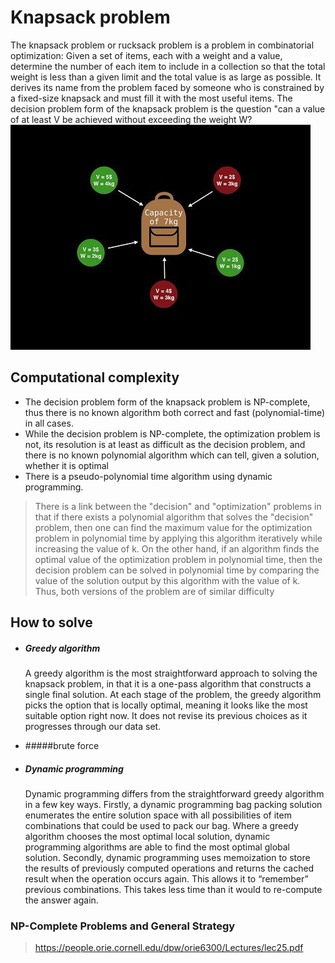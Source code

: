 # Knapsack problem

The knapsack problem or rucksack problem is a problem in combinatorial optimization: Given a set of items, each with a weight and a value, determine the number of each item to include in a collection so that the total weight is less than a given limit and the total value is as large as possible. It derives its name from the problem faced by someone who is constrained by a fixed-size knapsack and must fill it with the most useful items.
The decision problem form of the knapsack problem is the question "can a value of at least V be achieved without exceeding the weight W?
![plot](img_1.png)

## Computational complexity
- The decision problem form of the knapsack problem is NP-complete, thus there is no known algorithm both correct and fast (polynomial-time) in all cases.
- While the decision problem is NP-complete, the optimization problem is not, its resolution is at least as difficult as the decision problem, and there is no known polynomial algorithm which can tell, given a solution, whether it is optimal 
- There is a pseudo-polynomial time algorithm using dynamic programming. 
>  There is a link between the "decision" and "optimization" problems in that if there exists a polynomial algorithm that solves the "decision" problem, then one can find the maximum value for the optimization problem in polynomial time by applying this algorithm iteratively while increasing the value of k. On the other hand, if an algorithm finds the optimal value of the optimization problem in polynomial time, then the decision problem can be solved in polynomial time by comparing the value of the solution output by this algorithm with the value of k. Thus, both versions of the problem are of similar difficulty

## How to solve


- ##### Greedy algorithm
    A greedy algorithm is the most straightforward approach to solving the knapsack problem, in that it is a one-pass algorithm that constructs a single final solution. At each stage of the problem, the greedy algorithm picks the option that is locally optimal, meaning it looks like the most suitable option right now. It does not revise its previous choices as it progresses through our data set.
- #####brute force

  

- ##### Dynamic programming
    Dynamic programming differs from the straightforward greedy algorithm in a few key ways. Firstly, a dynamic programming bag packing solution enumerates the entire solution space with all possibilities of item combinations that could be used to pack our bag. Where a greedy algorithm chooses the most optimal local solution, dynamic programming algorithms are able to find the most optimal global solution.
    Secondly, dynamic programming uses memoization to store the results of previously computed operations and returns the cached result when the operation occurs again. This allows it to “remember” previous combinations. This takes less time than it would to re-compute the answer again.





### NP-Complete Problems and General Strategy

> https://people.orie.cornell.edu/dpw/orie6300/Lectures/lec25.pdf

